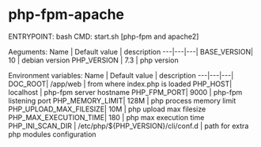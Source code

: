 # php-fpm-apache

ENTRYPOINT: bash
CMD: start.sh [php-fpm and apache2]


Aeguments:
Name | Default value | description
---|---|---|
BASE_VERSION| 10 | debian version
PHP_VERSION | 7.3 | php version

Environment variables:
Name | Default value | description
---|---|---|
DOC_ROOT| /app/web | from where index.php is loaded
PHP_HOST| localhost | php-fpm server hostname
PHP_FPM_PORT| 9000 | php-fpm listening port
PHP_MEMORY_LIMIT| 128M | php process memory limit
PHP_UPLOAD_MAX_FILESIZE| 10M | php upload max filesize
PHP_MAX_EXECUTION_TIME| 180 | php max execution time
PHP_INI_SCAN_DIR | /etc/php/${PHP_VERSION}/cli/conf.d | path for extra php modules configuration
